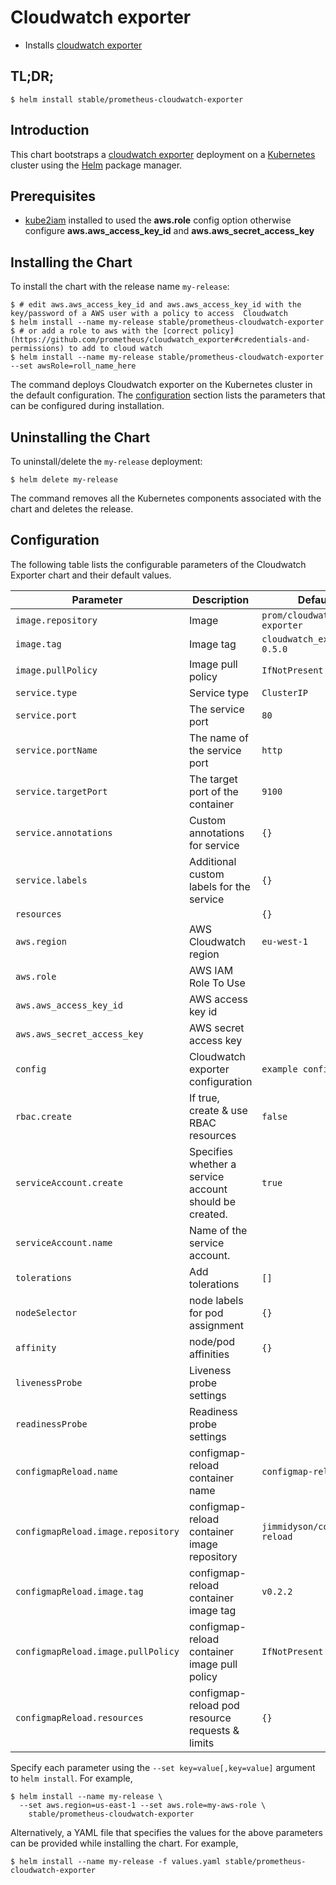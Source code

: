 # Cloudwatch exporter

* Installs [cloudwatch exporter](http://github.com/prometheus/cloudwatch_exporter)

## TL;DR;

```console
$ helm install stable/prometheus-cloudwatch-exporter
```

## Introduction

This chart bootstraps a [cloudwatch exporter](http://github.com/prometheus/cloudwatch_exporter) deployment on a [Kubernetes](http://kubernetes.io) cluster using the [Helm](https://helm.sh) package manager.

## Prerequisites

- [kube2iam](../../stable/kube2iam) installed to used the **aws.role** config option otherwise configure **aws.aws_access_key_id** and **aws.aws_secret_access_key**

## Installing the Chart

To install the chart with the release name `my-release`:

```console
$ # edit aws.aws_access_key_id and aws.aws_access_key_id with the key/password of a AWS user with a policy to access  Cloudwatch
$ helm install --name my-release stable/prometheus-cloudwatch-exporter
$ # or add a role to aws with the [correct policy](https://github.com/prometheus/cloudwatch_exporter#credentials-and-permissions) to add to cloud watch
$ helm install --name my-release stable/prometheus-cloudwatch-exporter --set awsRole=roll_name_here
```

The command deploys Cloudwatch exporter on the Kubernetes cluster in the default configuration. The [configuration](#configuration) section lists the parameters that can be configured during installation.

## Uninstalling the Chart

To uninstall/delete the `my-release` deployment:

```console
$ helm delete my-release
```

The command removes all the Kubernetes components associated with the chart and deletes the release.

## Configuration

The following table lists the configurable parameters of the Cloudwatch Exporter chart and their default values.

|          Parameter                 |                      Description                       |          Default              |
| -----------------------------------| ------------------------------------------------------ | ------------------------------|
| `image.repository`                 | Image                                                  | `prom/cloudwatch-exporter`    |
| `image.tag`                        | Image tag                                              | `cloudwatch_exporter-0.5.0`   |
| `image.pullPolicy`                 | Image pull policy                                      | `IfNotPresent`                |
| `service.type`                     | Service type                                           | `ClusterIP`                   |
| `service.port`                     | The service port                                       | `80`                          |
| `service.portName`                 | The name of the service port                           | `http`                        |
| `service.targetPort`               | The target port of the container                       | `9100`                        |
| `service.annotations`              | Custom annotations for service                         | `{}`                          |
| `service.labels`                   | Additional custom labels for the service               | `{}`                          |
| `resources`                        |                                                        | `{}`                          |
| `aws.region`                       | AWS Cloudwatch region                                  | `eu-west-1`                   |
| `aws.role`                         | AWS IAM Role To Use                                    |                               |
| `aws.aws_access_key_id`            | AWS access key id                                      |                               |
| `aws.aws_secret_access_key`        | AWS secret access key                                  |                               |
| `config`                           | Cloudwatch exporter configuration                      | `example configuration`       |
| `rbac.create`                      | If true, create & use RBAC resources                   | `false`                       |
| `serviceAccount.create`            | Specifies whether a service account should be created. | `true`                        |
| `serviceAccount.name`              | Name of the service account.                           |                               |
| `tolerations`                      | Add tolerations                                        | `[]`                          |
| `nodeSelector`                     | node labels for pod assignment                         | `{}`                          |
| `affinity`                         | node/pod affinities                                    | `{}`                          |
| `livenessProbe`                    | Liveness probe settings                                |                               |
| `readinessProbe`                   | Readiness probe settings                               |                               |
| `configmapReload.name`             | configmap-reload container name                        | `configmap-reload`            |
| `configmapReload.image.repository` | configmap-reload container image repository            | `jimmidyson/configmap-reload` |
| `configmapReload.image.tag`        | configmap-reload container image tag                   | `v0.2.2`                      |
| `configmapReload.image.pullPolicy` | configmap-reload container image pull policy           | `IfNotPresent`                |
| `configmapReload.resources`        | configmap-reload pod resource requests & limits        | `{}`                          |

Specify each parameter using the `--set key=value[,key=value]` argument to `helm install`. For example,

```console
$ helm install --name my-release \
  --set aws.region=us-east-1 --set aws.role=my-aws-role \
    stable/prometheus-cloudwatch-exporter
```

Alternatively, a YAML file that specifies the values for the above parameters can be provided while installing the chart. For example,

```console
$ helm install --name my-release -f values.yaml stable/prometheus-cloudwatch-exporter
```
